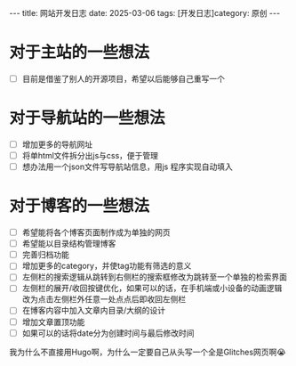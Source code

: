  ​--- 
 ​title​: 网站开发日志
 ​date​: ​2025-03-06
 ​tags​: ​[开发日志] 
 ​category​: ​原创 
 ​---
 
# 对于主站的一些想法
- [ ] 目前是借鉴了别人的开源项目，希望以后能够自己重写一个

# 对于导航站的一些想法
- [ ] 增加更多的导航网址
- [ ] 将单html文件拆分出js与css，便于管理
- [ ] 想办法用一个json文件写导航站信息，用js 程序实现自动填入

# 对于博客的一些想法
- [ ] 希望能将各个博客页面制作成为单独的网页
- [ ] 希望能以目录结构管理博客
- [ ] 完善归档功能
- [ ] 增加更多的category，并使tag功能有筛选的意义
- [ ] 左侧栏的搜索逻辑从跳转到右侧栏的搜索框修改为跳转至一个单独的检索界面
- [ ] 左侧栏的展开/收回按键优化，如果可以的话，在手机端或小设备的动画逻辑改为点击左侧栏外任意一处点点后即收回左侧栏
- [ ] 在博客内容中加入文章内目录/大纲的设计
- [ ] 增加文章置顶功能
- [ ] 如果可以的话将date分为创建时间与最后修改时间

我为什么不直接用Hugo啊，为什么一定要自己从头写一个全是Glitches网页啊😭
